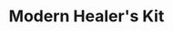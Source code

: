 ---
title: "Modern Healer's Kit"
index:
  - modern-healers-kit
permalink: /items/modern-healers-kit/
excerpt: "This book contains forbidden knowledge of spells and incantations that mess with the subjects' minds."
tags:
  - Item
header:
  overlay_image: /assets/images/items/modern-healers-kit/header.png
  teaser: /assets/images/items/modern-healers-kit/header.jpg
---